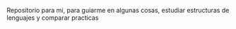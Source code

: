 Repositorio para mi, para guiarme en algunas cosas, estudiar estructuras de lenguajes y comparar practicas
